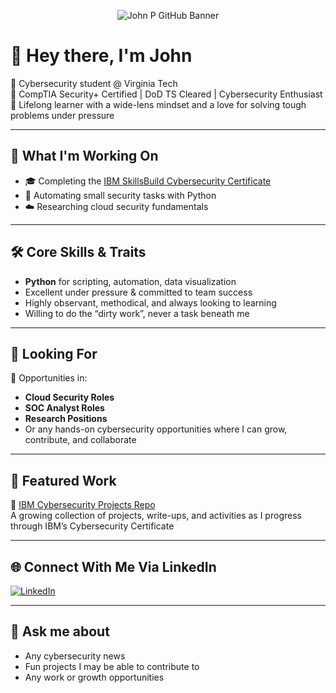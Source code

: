 <p align="center">
  <img src="John parente.png" alt="John P GitHub Banner" />
</p>



# 👋 Hey there, I'm John

🔐 Cybersecurity student @ Virginia Tech  
📜 CompTIA Security+ Certified | DoD TS Cleared | Cybersecurity Enthusiast  
🧠 Lifelong learner with a wide-lens mindset and a love for solving tough problems under pressure  

---

## 🚀 What I'm Working On

- 🎓 Completing the [IBM SkillsBuild Cybersecurity Certificate](https://github.com/sudo-JohnP/IBM-Cybersec-Cert)
- 🐍 Automating small security tasks with Python
- ☁️ Researching cloud security fundamentals

---

## 🛠️ Core Skills & Traits

- **Python** for scripting, automation, data visualization 
- Excellent under pressure & committed to team success  
- Highly observant, methodical, and always looking to learning  
- Willing to do the “dirty work”, never a task beneath me

---

## 👀 Looking For

🎯 Opportunities in:
- **Cloud Security Roles**
- **SOC Analyst Roles**
- **Research Positions**
- Or any hands-on cybersecurity opportunities where I can grow, contribute, and collaborate

---

## 📂 Featured Work

🔗 [IBM Cybersecurity Projects Repo](https://github.com/sudo-JohnP/IBM-Cybersec-Cert)  
A growing collection of projects, write-ups, and activities as I progress through IBM’s Cybersecurity Certificate

---

## 🌐 Connect With Me Via LinkedIn

[![LinkedIn](https://img.shields.io/badge/LinkedIn-blue?style=flat&logo=linkedin)](https://www.linkedin.com/in/john-parente/)

---

## 💬 Ask me about

- Any cybersecurity news
- Fun projects I may be able to contribute to
- Any work or growth opportunities

